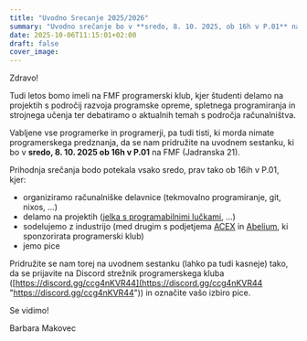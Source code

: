 ```yaml
---
title: "Uvodno Srecanje 2025/2026"
summary: "Uvodno srečanje bo v **sredo, 8. 10. 2025, ob 16h v P.01** na Jadranski 21."
date: 2025-10-06T11:15:01+02:00
draft: false
cover_image:
---
```


Zdravo!

Tudi letos bomo imeli na FMF programerski klub, kjer študenti delamo na projektih s področij razvoja programske opreme, spletnega programiranja in strojnega učenja ter debatiramo o aktualnih temah s področja računalništva. 

Vabljene vse programerke in programerji, pa tudi tisti, ki morda nimate programerskega predznanja, da se nam pridružite na uvodnem sestanku, ki bo v **sredo, 8. 10. 2025 ob 16h v P.01** na FMF (Jadranska 21).

Prihodnja srečanja bodo potekala vsako sredo, prav tako ob 16ih v P.01, kjer:
- organiziramo računalniške delavnice (tekmovalno programiranje, git, nixos, ...)
- delamo na projektih ([jelka s programabilnimi lučkami](https://www.fmf.uni-lj.si/sl/obvestila/obvestilo/36894/jelka-z-luckami-ki-jih-lahko-programiramo/), ...)
- sodelujemo z industrijo (med drugim s podjetjema [ACEX](https://www.acex.si/ "https://www.acex.si/") in [Abelium](https://abelium.com/ "https://abelium.com/"), ki sponzorirata programerski klub)
- jemo pice

Pridružite se nam torej na uvodnem sestanku (lahko pa tudi kasneje) tako, da se prijavite na Discord strežnik programerskega kluba ([https://discord.gg/ccg4nKVR44](https://discord.gg/ccg4nKVR44 "https://discord.gg/ccg4nKVR44")) in označite vašo izbiro pice. 

Se vidimo!

Barbara Makovec